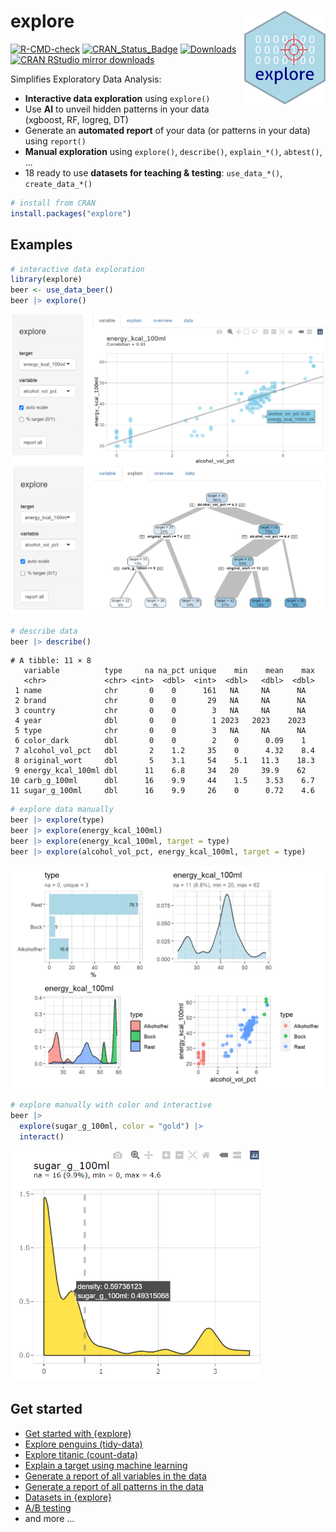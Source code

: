 # explore <img src="man/figures/logo.png" align="right" width="130" height="150"/>

<!-- badges: start -->

[![R-CMD-check](https://github.com/rolkra/explore/actions/workflows/R-CMD-check.yaml/badge.svg)](https://github.com/rolkra/explore/actions/workflows/R-CMD-check.yaml) 
[![CRAN_Status_Badge](https://www.r-pkg.org/badges/version/explore)](https://CRAN.r-project.org/package=explore)
[![Downloads](https://cranlogs.r-pkg.org/badges/explore)](https://CRAN.r-project.org/package=explore)
[![CRAN RStudio mirror downloads](https://cranlogs.r-pkg.org/badges/grand-total/explore?color=blue)](https://r-pkg.org/pkg/explore)
<!-- badges: end -->

Simplifies Exploratory Data Analysis:

-   **Interactive data exploration** using `explore()`
-   Use **AI** to unveil hidden patterns in your data (xgboost, RF, logreg, DT)
-   Generate an **automated report** of your data (or patterns in your data) using `report()`
-   **Manual exploration** using `explore()`, `describe()`, `explain_*()`, `abtest()`, ...
-   18 ready to use **datasets for teaching & testing**: `use_data_*()`, `create_data_*()`

``` r
# install from CRAN
install.packages("explore")
```

## Examples

``` r
# interactive data exploration
library(explore)
beer <- use_data_beer()
beer |> explore()
```

<img src="man/figures/explore-beer-target.png" alt="explore variable + target" width="600"/>

<img src="man/figures/explore-beer-tree.png" alt="explore target using a decisoion tree" width="600"/>

``` r
# describe data
beer |> describe()
```

```         
# A tibble: 11 × 8
   variable          type     na na_pct unique    min    mean    max
   <chr>             <chr> <int>  <dbl>  <int>  <dbl>   <dbl>  <dbl>
 1 name              chr       0    0      161   NA     NA      NA  
 2 brand             chr       0    0       29   NA     NA      NA  
 3 country           chr       0    0        3   NA     NA      NA  
 4 year              dbl       0    0        1 2023   2023    2023  
 5 type              chr       0    0        3   NA     NA      NA  
 6 color_dark        dbl       0    0        2    0      0.09    1  
 7 alcohol_vol_pct   dbl       2    1.2     35    0      4.32    8.4
 8 original_wort     dbl       5    3.1     54    5.1   11.3    18.3
 9 energy_kcal_100ml dbl      11    6.8     34   20     39.9    62  
10 carb_g_100ml      dbl      16    9.9     44    1.5    3.53    6.7
11 sugar_g_100ml     dbl      16    9.9     26    0      0.72    4.6
```

``` r
# explore data manually
beer |> explore(type)
beer |> explore(energy_kcal_100ml)
beer |> explore(energy_kcal_100ml, target = type)
beer |> explore(alcohol_vol_pct, energy_kcal_100ml, target = type)
```

<img src="man/figures/explore-beer-plots.png" alt="explore data manual" width="600"/>

``` r
# explore manually with color and interactive
beer |> 
  explore(sugar_g_100ml, color = "gold") |> 
  interact()
```

<img src="man/figures/explore-beer-interact.png" alt="explore with color and interactive" width="400"/>


## Get started

* [Get started with {explore}](https://rolkra.github.io/explore/articles/explore.html)
* [Explore penguins (tidy-data)](https://rolkra.github.io/explore/articles/explore_penguins.html)
* [Explore titanic (count-data)](https://rolkra.github.io/explore/articles/explore_titanic.html)
* [Explain a target using machine learning](https://rolkra.github.io/explore/articles/explain.html)
* [Generate a report of all variables in the  data](https://rolkra.github.io/explore/articles/report.html)
* [Generate a report of all patterns in the  data](https://rolkra.github.io/explore/articles/report-target.html)
* [Datasets in {explore}](https://rolkra.github.io/explore/articles/data.html)
* [A/B testing](https://rolkra.github.io/explore/articles/abtest.html)
* and more ...

